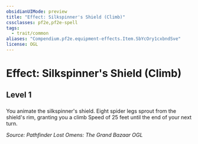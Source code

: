 ```yaml
---
obsidianUIMode: preview
title: "Effect: Silkspinner's Shield (Climb)"
cssclasses: pf2e,pf2e-spell
tags:
  - trait/common
aliases: "Compendium.pf2e.equipment-effects.Item.SbYcOry1cxbndSve"
license: OGL
---
```

# Effect: Silkspinner's Shield (Climb)
## Level 1
### 






You animate the silkspinner's shield. Eight spider legs sprout from the shield's rim, granting you a climb Speed of 25 feet until the end of your next turn.

*Source: Pathfinder Lost Omens: The Grand Bazaar*
*OGL*